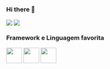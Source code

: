 ### Hi there 👋

<a href="https://github.com/anuraghazra/github-readme-stats">
  <img height:"180em" align="center" src="https://github-readme-stats.vercel.app/api?username=rogerionasc&show_icons=true&theme=dark" /></a>
<a href="https://github.com/anuraghazra/convoychat">
  <img height:"180em" align="center" src="https://github-readme-stats.vercel.app/api/top-langs/?username=anuraghazra&layout=compact&theme=dark" /></a>
  
  
### Framework e Linguagem favorita

<div aling="center">
<img style="height:3em" src="https://cdn.jsdelivr.net/gh/devicons/devicon/icons/laravel/laravel-plain.svg" />


<img style="height:3em" src="https://cdn.jsdelivr.net/gh/devicons/devicon/icons/php/php-original.svg" />
      

<img style="height:3em" src="https://cdn.jsdelivr.net/gh/devicons/devicon/icons/docker/docker-original-wordmark.svg" />


</div>          
          
